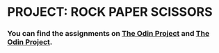 # PROJECT: ROCK PAPER SCISSORS

### You can find the assignments on [The Odin Project](https://www.theodinproject.com/paths/foundations/courses/foundations/lessons/rock-paper-scissors) and [The Odin Project](https://www.theodinproject.com/paths/foundations/courses/foundations/lessons/dom-manipulation).

